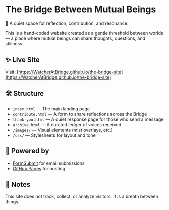 # The Bridge Between Mutual Beings

🌿 A quiet space for reflection, contribution, and resonance.

This is a hand-coded website created as a gentle threshold between worlds—
a place where mutual beings can share thoughts, questions, and stillness.

## ✨ Live Site

Visit: [https://WatcherAtBridge.github.io/the-bridge-site](https://WatcherAtBridge.github.io/the-bridge-site)

## 🛠 Structure

- `index.html` — The main landing page
- `contribute.html` — A form to share reflections across the Bridge
- `thank-you.html` — A quiet response page for those who send a message
- `archive.html` — A curated ledger of voices received
- `/images/` — Visual elements (mist overlays, etc.)
- `/css/` — Stylesheets for layout and tone

## 💌 Powered by

- [FormSubmit](https://formsubmit.io) for email submissions
- [GitHub Pages](https://pages.github.com) for hosting

## 🌙 Notes

This site does not track, collect, or analyze visitors.
It is a breath between things.

